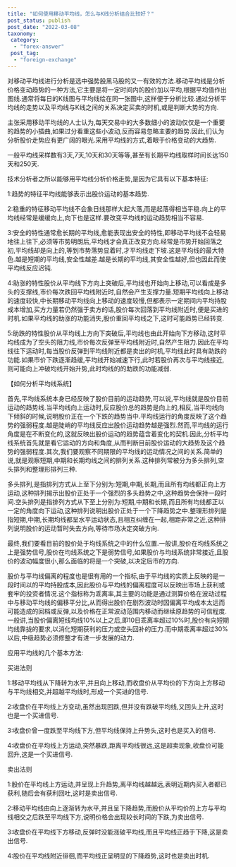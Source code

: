 ```yaml
---
title: "如何使用移动平均线，怎么与K线分析结合比较好？"
post_status: publish
post_date: "2022-03-08"
taxonomy:
 category: 
  - "forex-answer"
 post_tag: 
  - "foreign-exchange"
---
```


对移动平均线进行分析是选中强势股黑马股的又一有效的方法.移动平均线是分析价格变动趋势的一种方法,它主要是将一定时间内的股价加以平均,根据平均值作出图线.通常将每日的K线图与平均线绘在同一张图中,这样便于分析比较.通过分析平均线的走势以及平均线与K线之间的关系决定买卖的时机,或是判断大势的方向.

主张采用移动平均线的人士认为,每天交易中的大多数细小的波动仅仅是一个重要的趋势的小插曲,如果过分看重这些小波动,反而容易忽略主要的趋势.因此,们认为分析股价走势应有更广阔的眼光.采用平均线的方式,着眼于价格变动的大趋势.

一般平均线采样数有3天,7天,10天和30天等等,甚至有长期平均线取样时间长达150天和250天.

技术分析者之所以能够用平均线分析价格走势,是因为它具有以下基本特征:

1:趋势的特征平均线能够表示出股价运动的基本趋势.

2:稳重的特征移动平均线不会象日线那样大起大落,而是起落得相当平稳.向上的平均线经常是缓缓向上,向下也是这样.要改变平均线的运动趋势相当不容易.

3:安全的特性通常愈长期的平均线,愈能表现出安全的特性,即移动平均线不会轻易地往上往下,必须等市势明朗后,平均线才会真正改变方向.经常是市势开始回落之初,平均线却是向上的,等到市势落势显着时,才平均线走下坡.这是平均线的最大特色.越是短期的平均线,安全性越差.越是长期的平均线,其安全性越好,但也因此而使平均线反应迟钝.

4:助涨的特性股价从平均线下方向上突破后,平均线也开始向上移动,可以看成是多头的支撑线,市价每次跌回平均线附近时,自然会产生支撑力量.短期平均线向上移动的速度较快,中长期移动平均线向上移动的速度较慢,但都表示一定期间内平均持股成本增加,买方力量若仍然强于卖方的话,股价每次回落到平均线附近时,便是买进的时机.如果平均线的助涨的功能消失,股价重回平均线之下,这时可能趋势已经转变.

5:助跌的特性股价从平均线上方向下突破后,平均线也由此开始向下方移动,这时平均线成为了空头的阻力线,市价每次反弹至平均线附近时,自然产生阻力.因此在平均线往下运动时,每当股价反弹到平均线附近都是卖出的时机,平均线此时具有助跌的功能.如果市价下跌逐渐趋缓,平均线开始减速下行,此时若股价再次与平均线接近,则可能向上冲破均线开始升势,此时均线的的助跌的功能减弱.

【如何分析平均线系统】

首先,平均线系统本身已经反映了股价目前的运动趋势,可以说,平均线就是股价目前运动的趋势线.当平均线向上运动时,反应股价总的趋势是向上的,相反,当平均线向下倾斜的时候,说明股价正在一个下跌的趋势当中.平均线运行的角度反映了这个趋势的强弱程度.越是陡峭的平均线反应出股价运动趋势越是强烈.然而,平均线的运行角度是在不断变化的,这就反映出股价运动的趋势蕴含着变化的契机.因此,分析平均线系统首先就是看它运动的方向和角度,从而判断目前股价运动的大趋势及这个趋势的强弱程度.其次,我们要观察不同期限的平均线的运动情况之间的关系.简单的说,就是观察短期,中期和长期均线之间的排列关系.这种排列常被分为多头排列,空头排列和整理形排列三种.

多头排列,是指排列方式从上至下分别为:短期,中期,长期,而且所有均线都正向上方运动,这种排列揭示出股价正处于一个强烈的多头趋势之中,这种趋势会保持一段时间.空头排列是指排列方式从下至上分别为:短期,中期和长期,而且所有均线都正以一定的角度向下运动,这种排列说明出股价正处于一个下降趋势之中.整理形排列是指短期,中期,长期均线都呈水平运动状态,且相互纠缠在一起,相距非常之近,这种排列说明股价的运动暂时失去方向,等待市场决定突破方向.

最终,我们要看目前的股价处于均线系统之中的什么位置.一般讲,股价在均线系统之上是强势信号,股价在均线系统之下是弱势信号,如果股价与均线系统非常接近,且股价的波动幅度很小,那么面临的将是一个突破,以决定后市的方向.

股价与平均线偏离的程度也是很有用的一个指标,由于平均线的实质上反映的是一段时间以的平均持股成本,因此股价与平均线的偏离程度可以反映出市场上获利或套牢的投资者情况.这个指标称为乖离率,其主要的功能是通过测算价格在波动过程中与移动平均线的偏移平分比,从而得出股价在剧烈波动时因偏离平均成本太远而可能造成的回档或反弹,以及价格在正常波动范围内移动而继续原趋势的可信程度.一般讲,当股价偏离短线均线10%以上之后,即10日乖离率超过10%时,股价有向短期均线靠拢的要求,以消化短期获利的压力或空头回补的压力.而中期乖离率超过30%以后,中级趋势必须修整才有进一步发展的动力. ​

应用平均线的几个基本方法:

买进法则

1:移动平均线从下降转为水平,并且向上移动,而收盘价从平均价的下方向上方移动与平均线相交,并超越平均线时,形成一个买进的信号.

2:收盘价在平均线上方变动,虽然出现回跌,但并没有跌破平均线,又回头上升,这时也是一个买进信号.

3:收盘价曾一度跌至平均线下方,但平均线保持上升势头,这时也是买入的信号.

4:收盘价在平均线上方运动,突然暴跌,距离平均线很远,这是超卖现象,收盘价可能回升,这是一个买进信号.

卖出法则

1:股价在平均线上方运动,并呈现上升趋势,离平均线越越远,表明近期内买入者都已获利,随后会有获利回吐,这时是卖出信号.

2:移动平均线由向上逐渐转为水平,并且呈下降趋势,而股价从平均价的上方与平均线相交之后跌至平均线下方,说明价格会出现较长时间的下跌,为卖出信号.

3:收盘价在平均线下方移动,反弹时没能涨破平均线,而且平均线正趋于下降,这是卖出信号.

4:股价在平均线附近徘徊,而平均线正呈明显的下降趋势,这时也是卖出时机.
